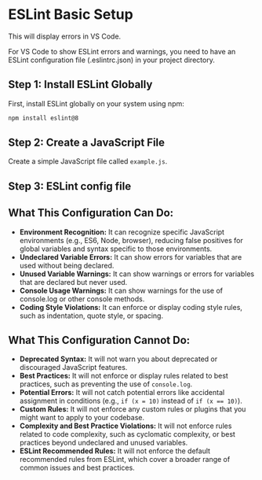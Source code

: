 # ESLint Basic Setup

This will display errors in VS Code.

For VS Code to show ESLint errors and warnings, you need to have an ESLint configuration file (.eslintrc.json) in your project directory.

## Step 1: Install ESLint Globally

First, install ESLint globally on your system using npm:

```bash
npm install eslint@8
```

## Step 2: Create a JavaScript File

Create a simple JavaScript file called `example.js`.

## Step 3: ESLint config file

## What This Configuration Can Do:

- **Environment Recognition:** It can recognize specific JavaScript environments (e.g., ES6, Node, browser), reducing false positives for global variables and syntax specific to those environments.
- **Undeclared Variable Errors:** It can show errors for variables that are used without being declared.
- **Unused Variable Warnings:** It can show warnings or errors for variables that are declared but never used.
- **Console Usage Warnings:** It can show warnings for the use of console.log or other console methods.
- **Coding Style Violations:** It can enforce or display coding style rules, such as indentation, quote style, or spacing.

## What This Configuration Cannot Do:

- **Deprecated Syntax:** It will not warn you about deprecated or discouraged JavaScript features.
- **Best Practices:** It will not enforce or display rules related to best practices, such as preventing the use of `console.log`.
- **Potential Errors:** It will not catch potential errors like accidental assignment in conditions (e.g., `if (x = 10)` instead of `if (x == 10)`).
- **Custom Rules:** It will not enforce any custom rules or plugins that you might want to apply to your codebase.
- **Complexity and Best Practice Violations:** It will not enforce rules related to code complexity, such as cyclomatic complexity, or best practices beyond undeclared and unused variables.
- **ESLint Recommended Rules:** It will not enforce the default recommended rules from ESLint, which cover a broader range of common issues and best practices.
